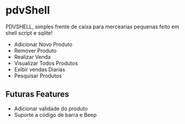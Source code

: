 # pdvShell
PDVSHELL, simples frente de caixa para  mercearias pequenas feito em shell script e sqlite!

* Adicionar Novo Produto
* Remover Produto
* Realizar Venda
* Visualizar Todos Produtos
* Exibir vendas Diarias
* Pesquisar Produtos

## Futuras Features
* Adicionar validade do produto
* Suporte a código de barra e Beep

